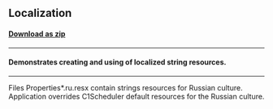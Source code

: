 ## Localization
#### [Download as zip](https://grapecity.github.io/DownGit/#/home?url=https://github.com/GrapeCity/ComponentOne-WPF-Samples/tree/master/NET_462/Schedule/CS/Localization)
____
#### Demonstrates creating and using of localized string resources.
____
Files Properties\*.ru.resx contain strings resources for Russian culture. 
Application overrides C1Scheduler default resources for the Russian culture.
